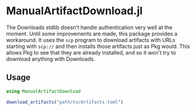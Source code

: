 # ManualArtifactDownload.jl

The Downloads stdlib doesn't handle authentication very well at the moment. Until some improvements are made, this package provides a workaround. It uses the `scp` program to download artifacts with URLs starting with `scp://` and then installs those artifacts just as Pkg would. This allows Pkg to see that they are already installed, and so it won't try to download anything with Downloads.

## Usage

```julia
using ManualArtifactDownload

download_artifacts("path/to/Artifacts.toml")
```


